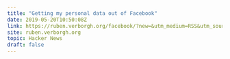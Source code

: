 ```yaml
---
title: "Getting my personal data out of Facebook"
date: 2019-05-20T10:50:08Z
link: https://ruben.verborgh.org/facebook/?new=&utm_medium=RSS&utm_source=hune
site: ruben.verborgh.org
topic: Hacker News
draft: false
---
```

